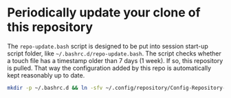 # Periodically update your clone of this repository

The `repo-update.bash` script is designed to be put into session start-up
script folder, like `~/.bashrc.d/repo-update.bash`. The script checks whether a
touch file has a timestamp older than 7 days (1 week). If so, this repository
is pulled. That way the configuration added by this repo is automatically kept
reasonably up to date.

``` bash
mkdir -p ~/.bashrc.d && ln -sfv ~/.config/repository/Config-Repository-Update/repo-update.bash ~/.bashrc.d/repo-update.bash
```

